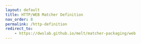 ```yaml
---
layout: default
title: HTTP/WEB Matcher Definition 
nav_order: 8
permalink: /http-definition
redirect_to:
    - https://dwslab.github.io/melt/matcher-packaging/web
---
```

